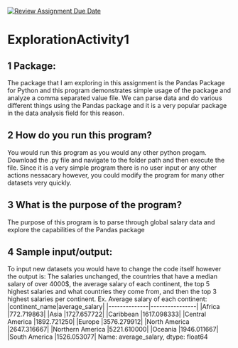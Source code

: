 [![Review Assignment Due Date](https://classroom.github.com/assets/deadline-readme-button-24ddc0f5d75046c5622901739e7c5dd533143b0c8e959d652212380cedb1ea36.svg)](https://classroom.github.com/a/oB7VDeFN)
# ExplorationActivity1
## 1 Package:
The package that I am exploring in this assignment is the Pandas Package for Python and this program demonstrates simple usage of the package and analyze a comma separated value file. We can parse data and do various different things using the Pandas package and it is a very popular package in the data analysis field for this reason. 
## 2 How do you run this program? 
You would run this program as you would any other python progam. Download the .py file and navigate to the folder path and then execute the file. Since it is a very simple program there is no user input or any other actions nessacary however, you could modify the program for many other datasets very quickly. 
## 3 What is the purpose of the program?
The purpose of this program is to parse through global salary data and explore the capabilities of the Pandas package
## 4 Sample input/output:
To input new datasets you would have to change the code itself however the output is: The salaries unchanged, the countries that have a median salary of over 4000$, the average salary of each continent, the top 5 highest salaries and what countries they come from, and then the top 3 highest salaries per continent.
Ex. 
Average salary of each continent:
|continent_name|average_salary|
|--------------|----------------|
|Africa               |772.719863|
|Asia                |1727.657722|
|Caribbean           |1617.098333|
|Central America     |1892.721250|
|Europe              |3576.279912|
|North America       |2647.316667|
|Northern America    |5221.610000|
|Oceania             |1946.011667|
|South America       |1526.053077|
Name: average_salary, dtype: float64
